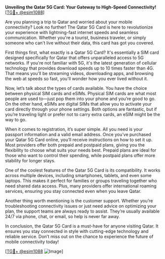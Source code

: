**Unveiling the Qatar 5G Card: Your Gateway to High-Speed Connectivity!** [[TG💪+ @esim1088](https://t.me/s/esim1088)]

Are you planning a trip to Qatar and worried about your mobile connectivity? Look no further! The Qatar 5G Card is here to revolutionize your experience with lightning-fast internet speeds and seamless communication. Whether you're a tourist, business traveler, or simply someone who can't live without their data, this card has got you covered.

First things first, what exactly is a Qatar 5G Card? It's essentially a SIM card designed specifically for Qatar that offers unparalleled access to 5G networks. If you're not familiar with 5G, it's the latest generation of cellular technology that provides download speeds up to 10 times faster than 4G. That means you'll be streaming videos, downloading apps, and browsing the web at speeds so fast, you'll wonder how you ever lived without it.

Now, let’s talk about the types of cards available. You have the choice between physical SIM cards and eSIMs. Physical SIM cards are what most people are used to—just pop them into your phone and you’re good to go. On the other hand, eSIMs are digital SIMs that allow you to activate your card directly through your phone settings. Both options are fantastic, but if you’re traveling light or prefer not to carry extra cards, an eSIM might be the way to go.

When it comes to registration, it’s super simple. All you need is your passport information and a valid email address. Once you’ve purchased your Qatar 5G Card online, you’ll receive instructions on how to set it up. Most providers offer both prepaid and postpaid plans, giving you the flexibility to choose what suits your needs best. Prepaid plans are ideal for those who want to control their spending, while postpaid plans offer more stability for longer stays.

One of the coolest features of the Qatar 5G Card is its compatibility. It works across multiple devices, including smartphones, tablets, and even some laptops. This makes it perfect for families or groups traveling together who need shared data access. Plus, many providers offer international roaming services, ensuring you stay connected even when you leave Qatar.

Another thing worth mentioning is the customer support. Whether you’re troubleshooting connectivity issues or just need advice on optimizing your plan, the support teams are always ready to assist. They’re usually available 24/7 via phone, chat, or email, so help is never far away.

In conclusion, the Qatar 5G Card is a must-have for anyone visiting Qatar. It ensures you stay connected in style with cutting-edge technology and reliable service. Don’t miss out on the chance to experience the future of mobile connectivity today!

[[TG💪+ @esim1088](https://t.me/s/esim1088) ![Image](https://i.postimg.cc/Y0z9fWf4/image.png)]